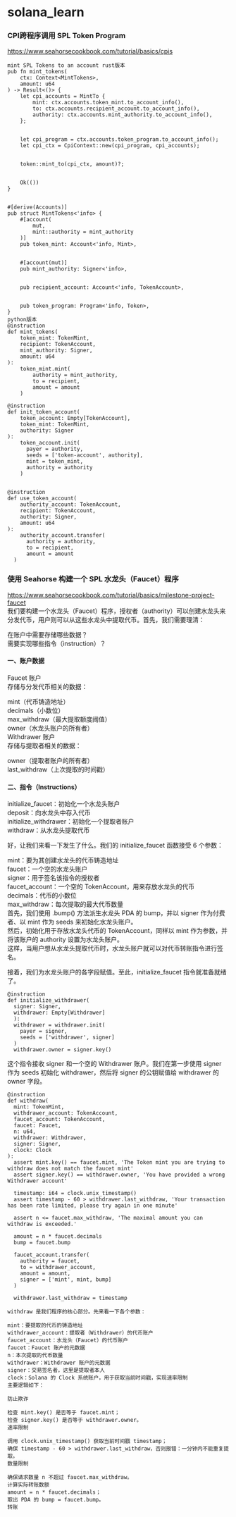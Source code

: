# solana_learn

### CPI跨程序调用 SPL Token Program
https://www.seahorsecookbook.com/tutorial/basics/cpis
```
mint SPL Tokens to an account rust版本 
pub fn mint_tokens(
    ctx: Context<MintTokens>,
    amount: u64
) -> Result<()> {
    let cpi_accounts = MintTo {
        mint: ctx.accounts.token_mint.to_account_info(),
        to: ctx.accounts.recipient_account.to_account_info(),
        authority: ctx.accounts.mint_authority.to_account_info(),
    };


    let cpi_program = ctx.accounts.token_program.to_account_info();
    let cpi_ctx = CpiContext::new(cpi_program, cpi_accounts);


    token::mint_to(cpi_ctx, amount)?;


    Ok(())
}


#[derive(Accounts)]
pub struct MintTokens<'info> {
    #[account(
        mut,
        mint::authority = mint_authority
    )]
    pub token_mint: Account<'info, Mint>,


    #[account(mut)]
    pub mint_authority: Signer<'info>,


    pub recipient_account: Account<'info, TokenAccount>,


    pub token_program: Program<'info, Token>,
}
python版本 
@instruction
def mint_tokens(
    token_mint: TokenMint,
    recipient: TokenAccount,
    mint_authority: Signer,
    amount: u64
):
    token_mint.mint(
        authority = mint_authority,
        to = recipient,
        amount = amount
    )

@instruction
def init_token_account(
    token_account: Empty[TokenAccount],
    token_mint: TokenMint,
    authority: Signer
):
    token_account.init(
      payer = authority,
      seeds = ['token-account', authority],
      mint = token_mint,
      authority = authority
    )


@instruction
def use_token_account(
    authority_account: TokenAccount,
    recipient: TokenAccount,
    authority: Signer,
    amount: u64
):
    authority_account.transfer(
      authority = authority,
      to = recipient,
      amount = amount
  )
```
### 使用 Seahorse 构建一个 SPL 水龙头（Faucet）程序
https://www.seahorsecookbook.com/tutorial/basics/milestone-project-faucet <br>
我们要构建一个水龙头（Faucet）程序，授权者（authority）可以创建水龙头来分发代币，用户则可以从这些水龙头中提取代币。首先，我们需要理清：  <br>

在账户中需要存储哪些数据？  <br>
需要实现哪些指令（instruction）？  <br>
#### 一、账户数据  <br>
Faucet 账户  <br>
存储与分发代币相关的数据：  <br>

mint（代币铸造地址）  <br>
decimals（小数位）  <br>
max_withdraw（最大提取额度阈值）  <br>
owner（水龙头账户的所有者）  <br>
Withdrawer 账户  <br>
存储与提取者相关的数据：  <br>

owner（提取者账户的所有者）  <br>
last_withdraw（上次提取的时间戳）  <br>
#### 二、指令（Instructions）  <br>
initialize_faucet：初始化一个水龙头账户  <br>
deposit：向水龙头中存入代币  <br>
initialize_withdrawer：初始化一个提取者账户  <br>
withdraw：从水龙头提取代币  <br>

好，让我们来看一下发生了什么。我们的 initialize_faucet 函数接受 6 个参数：  <br>

mint：要为其创建水龙头的代币铸造地址  <br>
faucet：一个空的水龙头账户  <br>
signer：用于签名该指令的授权者  <br>
faucet_account：一个空的 TokenAccount，用来存放水龙头的代币  <br>
decimals：代币的小数位  <br>
max_withdraw：每次提取的最大代币数量  <br>
首先，我们使用 .bump() 方法派生水龙头 PDA 的 bump，并以 signer 作为付费者、以 mint 作为 seeds 来初始化水龙头账户。  <br>
然后，初始化用于存放水龙头代币的 TokenAccount，同样以 mint 作为参数，并将该账户的 authority 设置为水龙头账户。 <br>
这样，当用户想从水龙头提取代币时，水龙头账户就可以对代币转账指令进行签名。 <br>

接着，我们为水龙头账户的各字段赋值。至此，initialize_faucet 指令就准备就绪了。  <br>
```
@instruction
def initialize_withdrawer(
  signer: Signer, 
  withdrawer: Empty[Withdrawer]
  ):
  withdrawer = withdrawer.init(
    payer = signer,
    seeds = ['withdrawer', signer]
  )
  withdrawer.owner = signer.key()
```
这个指令接收 signer 和一个空的 Withdrawer 账户。我们在第一步使用 signer 作为 seeds 初始化 withdrawer，然后将 signer 的公钥赋值给 withdrawer 的 owner 字段。

```
@instruction
def withdraw(
  mint: TokenMint, 
  withdrawer_account: TokenAccount, 
  faucet_account: TokenAccount, 
  faucet: Faucet,
  n: u64, 
  withdrawer: Withdrawer,
  signer: Signer,
  clock: Clock
):
  assert mint.key() == faucet.mint, 'The Token mint you are trying to withdraw does not match the faucet mint'
  assert signer.key() == withdrawer.owner, 'You have provided a wrong Withdrawer account'

  timestamp: i64 = clock.unix_timestamp()
  assert timestamp - 60 > withdrawer.last_withdraw, 'Your transaction has been rate limited, please try again in one minute'

  assert n <= faucet.max_withdraw, 'The maximal amount you can withdraw is exceeded.'

  amount = n * faucet.decimals
  bump = faucet.bump

  faucet_account.transfer(
    authority = faucet,
    to = withdrawer_account,
    amount = amount,
    signer = ['mint', mint, bump]
  )

  withdrawer.last_withdraw = timestamp

withdraw 是我们程序的核心部分。先来看一下各个参数：

mint：要提取的代币的铸造地址
withdrawer_account：提取者（Withdrawer）的代币账户
faucet_account：水龙头（Faucet）的代币账户
faucet：Faucet 账户的元数据
n：本次提取的代币数量
withdrawer：Withdrawer 账户的元数据
signer：交易签名者，这里是提取者本人
clock：Solana 的 Clock 系统账户，用于获取当前时间戳，实现速率限制
主要逻辑如下：

防止欺诈

检查 mint.key() 是否等于 faucet.mint；
检查 signer.key() 是否等于 withdrawer.owner。
速率限制

调用 clock.unix_timestamp() 获取当前时间戳 timestamp；
确保 timestamp - 60 > withdrawer.last_withdraw，否则报错：一分钟内不能重复提取。
数量限制

确保请求数量 n 不超过 faucet.max_withdraw。
计算实际转账数额
amount = n * faucet.decimals；
取出 PDA 的 bump = faucet.bump。
转账
```


